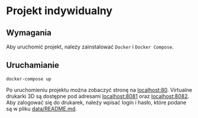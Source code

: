 # Projekt indywidualny

## Wymagania

Aby uruchomić projekt, należy zainstalować `Docker` i `Docker Compose`.

## Uruchamianie

```shell
docker-compose up
```

Po uruchomieniu projektu można zobaczyć stronę na [localhost:80](http://localhost:80). Virtualne drukarki 3D są dostępne
pod adresami [localhost:8081](http://localhost:8081/#control) oraz [localhost:8082](http://localhost:8082/#control).
Aby zalogować się do drukarek, należy wpisać login i hasło, które podane są w pliku [data/README.md](data/README.md).
